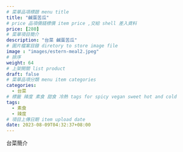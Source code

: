 ```yaml
---
# 菜單品項標題 menu title 
title: "鹹蛋苦瓜"
# price 品項價錢標價 item price ,交給 shell 差入資料
price: [280] 
# 菜單項目簡介 
description: "台菜 鹹蛋苦瓜"
# 圖片檔案目錄 diretory to store image file
image : "images/estern-meal2.jpeg"
# 排序
weight: 64 
# 上架開關 list product 
draft: false
# 菜單品項分類 menu item categories 
categories:
  - 台菜
# 標籤 辣度 素食 甜食 冷熱 tags for spicy vegan sweet hot and cold 
tags:
  - 素食
  - 辣度
# 項目上傳日期 item upload date 
date: 2023-08-09T04:32:37+08:00
---
```


台菜簡介
